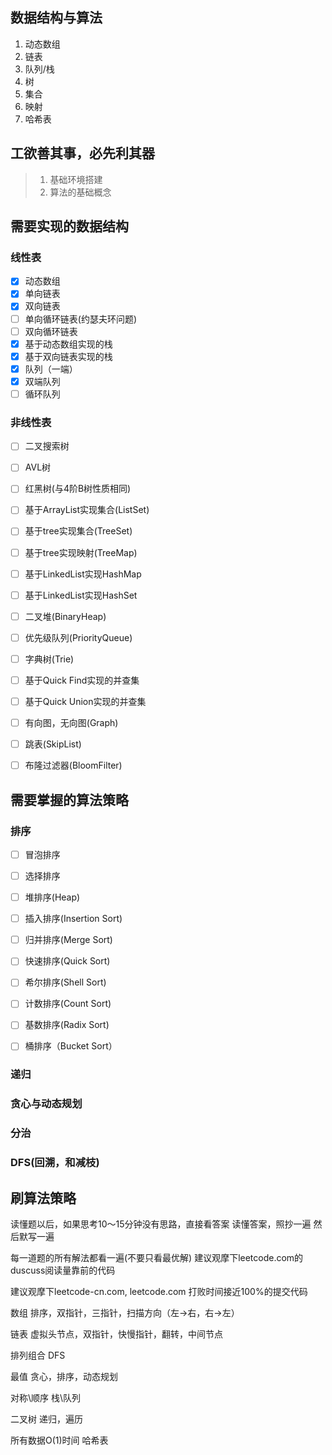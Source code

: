 ## 数据结构与算法
1. 动态数组
2. 链表
3. 队列/栈
4. 树
5. 集合
6. 映射
7. 哈希表


## 工欲善其事，必先利其器

> 1. 基础环境搭建
> 2. 算法的基础概念


## 需要实现的数据结构
### 线性表
- [x] 动态数组
- [x] 单向链表
- [x] 双向链表
- [ ] 单向循环链表(约瑟夫环问题)
- [ ] 双向循环链表
- [x] 基于动态数组实现的栈
- [x] 基于双向链表实现的栈
- [x] 队列（一端）
- [x] 双端队列
- [ ] 循环队列

### 非线性表

- [ ] 二叉搜索树
- [ ] AVL树
- [ ] 红黑树(与4阶B树性质相同)

- [ ] 基于ArrayList实现集合(ListSet)
- [ ] 基于tree实现集合(TreeSet)
- [ ] 基于tree实现映射(TreeMap)
- [ ] 基于LinkedList实现HashMap
- [ ] 基于LinkedList实现HashSet
- [ ] 二叉堆(BinaryHeap)
- [ ] 优先级队列(PriorityQueue)
- [ ] 字典树(Trie)
- [ ] 基于Quick Find实现的并查集
- [ ] 基于Quick Union实现的并查集
- [ ] 有向图，无向图(Graph)
- [ ] 跳表(SkipList)
- [ ] 布隆过滤器(BloomFilter)

## 需要掌握的算法策略

### 排序
- [ ] 冒泡排序
- [ ] 选择排序
- [ ] 堆排序(Heap)
- [ ] 插入排序(Insertion Sort)
- [ ] 归并排序(Merge Sort)
- [ ] 快速排序(Quick Sort)
- [ ] 希尔排序(Shell Sort)

- [ ] 计数排序(Count Sort)
- [ ] 基数排序(Radix Sort)
- [ ] 桶排序（Bucket Sort）

### 递归

### 贪心与动态规划

### 分治

### DFS(回溯，和减枝)



## 刷算法策略

读懂题以后，如果思考10～15分钟没有思路，直接看答案
读懂答案，照抄一遍
然后默写一遍

每一道题的所有解法都看一遍(不要只看最优解)
建议观摩下leetcode.com的duscuss阅读量靠前的代码

建议观摩下leetcode-cn.com, leetcode.com 打败时间接近100%的提交代码

数组
排序，双指针，三指针，扫描方向（左->右，右->左）

链表
虚拟头节点，双指针，快慢指针，翻转，中间节点

排列组合
DFS

最值
贪心，排序，动态规划

对称\顺序
栈\队列

二叉树
递归，遍历

所有数据O(1)时间
哈希表
